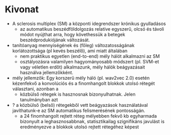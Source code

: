 # Kivonat 

* A sclerosis multiplex (SM) a központi idegrendszer krónikus gyulladásos
  * az automatikus beszédföldolgozás relatíve egyszerû, olcsó és távoli módot
    nyújthat arra, hogy követhessük a betegek beszédprodukiójának változását.
* tanítóanyag mennyiségének és (főleg) változatosságának korlátozottsága (pl
  kevés beszélő), ami miatt általában 
  * nem praktikus egyetlen (end-to-end) mély hálót alkalmazni az SM
  * osztályozásra valamilyen hagyományosabb módszert (pl. SVM-et vagy véletlen
    erdőt) alkalmazunk, mély hálók beágyazásait használva jellemzőkként.
* mély jellemzők:  Egy korszerû mély háló (pl. wav2vec 2.0) esetén kézenfekvő a
  konvolúciós és a finomhangolt blokkok utolsó rétegét választani, azonban a
  * közbülső rétegek is hasznosnak bizonyulhatnak. Jelen tanulmányban azt
* ? a közbülső (belső) rétegekből vett beágyazások használatával javíthatunk-e
  az SM automatikus felismerésének pontosságán.
  * a 24 finomhangolt rejtett réteg mélyebben fekvő kb egyharmada bizonyult a
    leghasznosabbnak, statisztikailag
    szignifikáns javulást is eredményezve a blokkok utolsó rejtett rétegéhez
    képest
